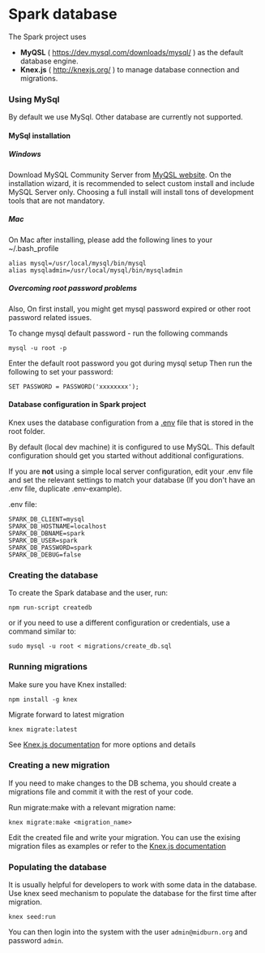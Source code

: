 # Spark database

The Spark project uses 
* **MyQSL** ( https://dev.mysql.com/downloads/mysql/ ) as the default database engine.
* **Knex.js** ( http://knexjs.org/ ) to manage database connection and migrations.

### Using MySql

By default we use MySql. Other database are currently not supported.

#### MySql installation

##### Windows
Download MySQL Community Server from [MyQSL website](https://dev.mysql.com/downloads/mysql/). On the installation wizard, it is recommended to select custom install and include MySQL Server only. Choosing a full install will install tons of development tools that are not mandatory.

##### Mac

On Mac after installing, please add the following lines to your ~/.bash_profile
```shell
alias mysql=/usr/local/mysql/bin/mysql
alias mysqladmin=/usr/local/mysql/bin/mysqladmin
```

##### Overcoming root password problems
Also, On first install, you might get mysql password expired or other root password related issues.

To change mysql default password - run the following commands
```shell
mysql -u root -p
```
Enter the default root password you got during mysql setup
Then run the following to set your password:
```
SET PASSWORD = PASSWORD('xxxxxxxx');
```

#### Database configuration in Spark project

Knex uses the database configuration from a [.env](/.env-example) file that is stored in the root folder.

By default (local dev machine) it is configured to use MySQL. This default configuration should get you started without additional configurations.

If you are **not** using a simple local server configuration, edit your .env file and set the relevant settings to match your database (If you don't have an .env file, duplicate .env-example).

.env file:

```
SPARK_DB_CLIENT=mysql
SPARK_DB_HOSTNAME=localhost
SPARK_DB_DBNAME=spark
SPARK_DB_USER=spark
SPARK_DB_PASSWORD=spark
SPARK_DB_DEBUG=false
```

### Creating the database

To create the Spark database and the user, run:

```
npm run-script createdb
```

or if you need to use a different configuration or credentials, use a command similar to: 

```shell
sudo mysql -u root < migrations/create_db.sql
```

### Running migrations

Make sure you have Knex installed:

```shell
npm install -g knex
```

Migrate forward to latest migration

```shell
knex migrate:latest
```

See [Knex.js documentation](http://knexjs.org/#Migrations-CLI) for more options and details

### Creating a new migration

If you need to make changes to the DB schema, you should create a migrations file and commit it with the rest of your code.

Run migrate:make with a relevant migration name:

```shell
knex migrate:make <migration_name>
```

Edit the created file and write your migration. You can use the exising migration files as examples or refer to the [Knex.js documentation](http://knexjs.org/#Schema)

### Populating the database

It is usually helpful for developers to work with some data in the database. Use knex seed mechanism to populate the database for the first time after migration.

```shell
knex seed:run
```

You can then login into the system with the user `admin@midburn.org` and password `admin`.
